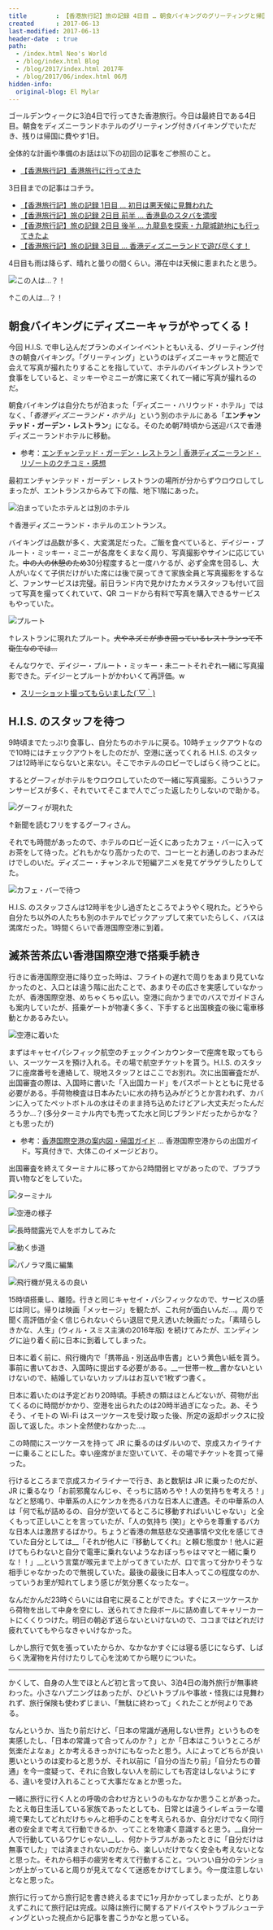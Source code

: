 ```yaml
---
title        : 【香港旅行記】旅の記録 4日目 … 朝食バイキングのグリーティングと帰国
created      : 2017-06-13
last-modified: 2017-06-13
header-date  : true
path:
  - /index.html Neo's World
  - /blog/index.html Blog
  - /blog/2017/index.html 2017年
  - /blog/2017/06/index.html 06月
hidden-info:
  original-blog: El Mylar
---
```


ゴールデンウィークに3泊4日で行ってきた香港旅行。今日は最終日である4日目。朝食をディズニーランドホテルのグリーティング付きバイキングでいただき、残りは帰国に費やす1日。

全体的な計画や準備のお話は以下の初回の記事をご参照のこと。

- [【香港旅行記】香港旅行に行ってきた](/blog/2017/05/19-01.html)

3日目までの記事はコチラ。

- [【香港旅行記】旅の記録 1日目 … 初日は悪天候に見舞われた](/blog/2017/05/21-01.html)
- [【香港旅行記】旅の記録 2日目 前半 … 香港島のスタバを満喫](/blog/2017/05/28-01.html)
- [【香港旅行記】旅の記録 2日目 後半 … 九龍島を探索・九龍城跡地にも行ってきたよ](/blog/2017/05/29-01.html)
- [【香港旅行記】旅の記録 3日目 … 香港ディズニーランドで遊び尽くす！](./12-01.html)

4日目も雨は降らず、晴れと曇りの間くらい。滞在中は天候に恵まれたと思う。

![この人は…？！](./13-01-01.jpg)

↑この人は…？！

## 朝食バイキングにディズニーキャラがやってくる！

今回 H.I.S. で申し込んだプランのメインイベントともいえる、グリーティング付きの朝食バイキング。「グリーティング」というのはディズニーキャラと間近で会えて写真が撮れたりすることを指していて、ホテルのバイキングレストランで食事をしていると、ミッキーやミニーが席に来てくれて一緒に写真が撮れるのだ。

朝食バイキングは自分たちが泊まった「ディズニー・ハリウッド・ホテル」ではなく、「_香港ディズニーランド・ホテル_」という別のホテルにある「__エンチャンテッド・ガーデン・レストラン__」になる。そのため朝7時頃から送迎バスで香港ディズニーランドホテルに移動。

- 参考：[エンチャンテッド・ガーデン・レストラン | 香港ディズニーランド・リゾートのクチコミ・感想](http://tdrnavi.jp/park/hkdlr/dining/1030/)

最初エンチャンテッド・ガーデン・レストランの場所が分からずウロウロしてしまったが、エントランスからみて下の階、地下1階にあった。

![泊まっていたホテルとは別のホテル](./13-01-08.jpg)

↑香港ディズニーランド・ホテルのエントランス。

バイキングは品数が多く、大変満足だった。ご飯を食べていると、デイジー・プルート・ミッキー・ミニーが各席をくまなく周り、写真撮影やサインに応じていた。~~中の人の休憩のため~~30分程度すると一度ハケるが、必ず全席を回るし、大人がいなくて子供だけがいた席には後で戻ってきて家族全員と写真撮影をするなど、ファンサービスは完璧。前日ランド内で見かけたカメラスタッフも付いて回って写真を撮ってくれていて、QR コードから有料で写真を購入できるサービスもやっていた。

![プルート](./13-01-09.jpg)

↑レストランに現れたプルート。~~犬やネズミが歩き回っているレストランって不衛生なのでは…~~

そんなワケで、デイジー・プルート・ミッキー・未ニートそれぞれ一緒に写真撮影できた。デイジーとプルートがかわいくて再評価。w

- [スリーショット撮ってもらいました(´▽｀)](https://www.instagram.com/p/BTxg4z4gMJG/)

## H.I.S. のスタッフを待つ

9時頃までたっぷり食事し、自分たちのホテルに戻る。10時チェックアウトなので10時にはチェックアウトをしたのだが、空港に送ってくれる H.I.S. のスタッフは12時半にならないと来ない。そこでホテルのロビーでしばらく待つことに。

するとグーフィがホテルをウロウロしていたので一緒に写真撮影。こういうファンサービスが多く、それでいてそこまで人でごった返したりしないので助かる。

![グーフィが現れた](./13-01-12.jpg)

↑新聞を読むフリをするグーフィさん。

それでも時間があったので、ホテルのロビー近くにあったカフェ・バーに入ってお茶をして待った。どれもかなり高かったので、コーヒーとお通しのおつまみだけでしのいだ。ディズニー・チャンネルで短編アニメを見てゲラゲラしたりしてた。

![カフェ・バーで待つ](./13-01-10.jpg)

H.I.S. のスタッフさんは12時半を少し過ぎたところでようやく現れた。どうやら自分たち以外の人たちも別のホテルでピックアップして来ていたらしく、バスは満席だった。1時間くらいで香港国際空港に到着。

## 滅茶苦茶広い香港国際空港で搭乗手続き

行きに香港国際空港に降り立った時は、フライトの遅れで周りをあまり見ていなかったのと、入口とは違う階に出たことで、あまりその広さを実感していなかったが、香港国際空港、めちゃくちゃ広い。空港に向かうまでのバスでガイドさんも案内していたが、搭乗ゲートが物凄く多く、下手すると出国検査の後に電車移動とかあるみたい。

![空港に着いた](./13-01-02.jpg)

まずはキャセイパシフィック航空のチェックインカウンターで座席を取ってもらい、スーツケースを預け入れる。その場で航空チケットを貰う。H.I.S. のスタッフに座席番号を連絡して、現地スタッフとはここでお別れ。次に出国審査だが、出国審査の際は、入国時に書いた「入出国カード」をパスポートとともに見せる必要がある。手荷物検査は日本みたいに水の持ち込みがどうとか言われず、カバンに入ってたペットボトルの水はそのまま持ち込めたけどアレ大丈夫だったんだろうか…？(多分ターミナル内でも売ってた水と同じブランドだったからかな？とも思ったが)

- 参考：[香港国際空港の案内図・帰国ガイド](http://hongkong.7as.net/airport/) … 香港国際空港からの出国ガイド。写真付きで、大体このイメージどおり。

出国審査を終えてターミナルに移ってから2時間弱ヒマがあったので、ブラブラ買い物などをしていた。

![ターミナル](./13-01-04.jpg)

![空港の様子](./13-01-03.jpg)

![長時間露光で人をボカしてみた](./13-01-05.jpg)

![動く歩道](./13-01-07.jpg)

![パノラマ風に編集](./13-01-11.jpg)

![飛行機が見えるの良い](./13-01-06.jpg)

15時頃搭乗し、離陸。行きと同じキャセイ・パシフィックなので、サービスの感じは同じ。帰りは映画「メッセージ」を観たが、これ何が面白いんだ…。周りで聞く高評価が全く信じられないぐらい退屈で見え透いた映画だった。「素晴らしきかな、人生」(ウィル・スミス主演の2016年版) を続けてみたが、エンディングに辿り着く前に日本に到着してしまった。

日本に着く前に、飛行機内で「携帯品・別送品申告書」という黄色い紙を貰う。事前に書いておき、入国時に提出する必要がある。__一世帯一枚__書かないといけないので、結婚していないカップルはお互いで1枚ずつ書く。

日本に着いたのは予定どおり20時頃。手続きの類はほとんどないが、荷物が出てくるのに時間がかかり、空港を出られたのは20時半過ぎになった。あ、そうそう、イモトの Wi-Fi はスーツケースを受け取った後、所定の返却ボックスに投函して返した。ホント全然使わなかった…。

この時間にスーツケースを持って JR に乗るのはダルいので、京成スカイライナーに乗ることにした。幸い座席がまだ空いていて、その場でチケットを買って帰った。

行けるところまで京成スカイライナーで行き、あと数駅は JR に乗ったのだが、JR に乗るなり「お前邪魔なんじゃ、そっちに詰めろや！人の気持ちを考えろ！」などと怒鳴り、中華系の人にケンカを売るバカな日本人に遭遇。その中華系の人は「何で私が詰めるの、自分が空いてるところに移動すればいいじゃない」と全くもって正しいことを言っていたが、「人の気持ち (笑)」とやらを尊重するバカな日本人は激昂するばかり。ちょうど香港の無慈悲な交通事情や文化を感じてきていた自分としては__「それが他人に『移動してくれ』と頼む態度か！他人に避けてもらわないと自分で電車に乗れないようなおぼっちゃはママと一緒に乗りな！！」__という言葉が喉元まで上がってきていたが、口で言って分かりそうな相手じゃなかったので無視していた。最後の最後に日本人ってこの程度なのか、っていうお里が知れてしまう感じが気分悪くなったなー。

なんだかんだ23時ぐらいには自宅に戻ることができた。すぐにスーツケースから荷物を出して中身を空にし、送られてきた段ボールに詰め直してキャリーカートにくくりつけた。明日の朝必ず送らないといけないので、ココまではどれだけ疲れていてもやらなきゃいけなかった。

しかし旅行で気を張っていたからか、なかなかすぐには寝る感じにならず、しばらく洗濯物を片付けたりして心を沈めてから眠りについた。

---

かくして、自身の人生でほとんど初と言って良い、3泊4日の海外旅行が無事終わった。小さなハプニングはあったが、ひどいトラブルや事故・怪我には見舞われず、旅行保険も使わずじまい、「無駄に終わって」くれたことが何よりである。

なんというか、当たり前だけど、「日本の常識が通用しない世界」というものを実感したし、「日本の常識って合ってんのか？」とか「日本はこういうところが気楽だよなぁ」とか考えるきっかけにもなったと思う。人によってどちらが良い悪いというのは変わると思うが、それ以前に「自分の当たり前」「自分たちの普通」を今一度疑って、それに合致しない人を前にしても否定はしないようにする、違いを受け入れることって大事だなぁとか思った。

一緒に旅行に行く人との呼吸の合わせ方というのもなかなか思うことがあった。たとえ毎日生活している家族であったとしても、日常とは違うイレギュラーな環境で果たしてどれだけちゃんと相手のことを考えられるか、自分だけでなく同行者の安全まで考えて行動できるか、ってことを物凄く意識すると思う。__自分一人で行動しているワケじゃない__し、何かトラブルがあったときに「自分だけは無事でした」では済まされないのだから、楽しいだけでなく安全も考えないとなと思った。それから相手の疲労を考えて行動すること。ついつい自分のテンションが上がっていると周りが見えてなくて迷惑をかけてしまう。今一度注意しないとなと思った。

旅行に行ってから旅行記を書き終えるまでに1ヶ月かかってしまったが、とりあえずこれにて旅行記は完成。以降は旅行に関するアドバイスやトラブルシューティングといった視点から記事を書こうかなと思っている。
